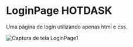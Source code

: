 



# LoginPage HOTDASK
Uma página de login utilizando apenas html e css.

![Captura de tela LoginPage1](https://user-images.githubusercontent.com/58342658/122304650-f21bcd00-cedb-11eb-8225-8bf5e48509e6.PNG)
